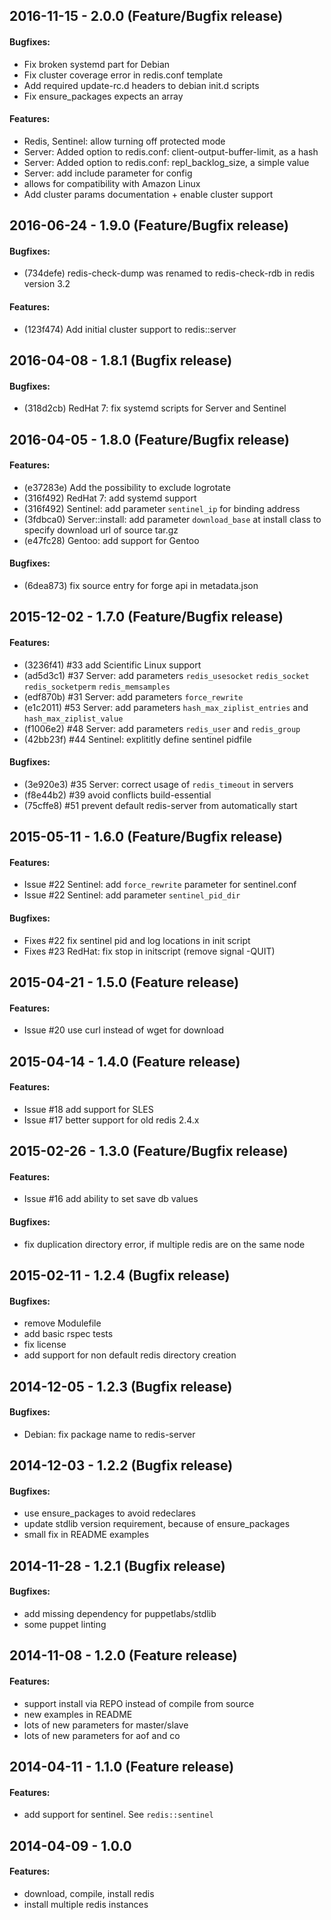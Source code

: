 ## 2016-11-15 - 2.0.0 (Feature/Bugfix release)

#### Bugfixes:

- Fix broken systemd part for Debian
- Fix cluster coverage error in redis.conf template
- Add required update-rc.d headers to debian init.d scripts
- Fix ensure_packages expects an array

#### Features:

- Redis, Sentinel: allow turning off protected mode
- Server: Added option to redis.conf: client-output-buffer-limit, as a hash
- Server: Added  option to redis.conf: repl_backlog_size, a simple value
- Server: add include parameter for config
- allows for compatibility with Amazon Linux
- Add cluster params documentation + enable cluster support

## 2016-06-24 - 1.9.0 (Feature/Bugfix release)

#### Bugfixes:

- (734defe) redis-check-dump was renamed to redis-check-rdb in redis version 3.2

#### Features:

- (123f474) Add initial cluster support to redis::server

## 2016-04-08 - 1.8.1 (Bugfix release)

#### Bugfixes:

- (318d2cb) RedHat 7: fix systemd scripts for Server and Sentinel 

## 2016-04-05 - 1.8.0 (Feature/Bugfix release)

#### Features:

- (e37283e) Add the possibility to exclude logrotate
- (316f492) RedHat 7: add systemd support
- (316f492) Sentinel: add parameter `sentinel_ip` for binding address
- (3fdbca0) Server::install: add parameter `download_base` at install class to specify download url of source tar.gz
- (e47fc28) Gentoo: add support for Gentoo

#### Bugfixes:

- (6dea873) fix source entry for forge api in metadata.json

## 2015-12-02 - 1.7.0 (Feature/Bugfix release)

#### Features:

- (3236f41) #33 add Scientific Linux support
- (ad5d3c1) #37 Server: add parameters `redis_usesocket` `redis_socket` `redis_socketperm` `redis_memsamples`
- (edf870b) #31 Server: add parameters `force_rewrite`
- (e1c2011) #53 Server: add parameters `hash_max_ziplist_entries` and `hash_max_ziplist_value`
- (f1006e2) #48 Server: add parameters `redis_user` and `redis_group`
- (42bb23f) #44 Sentinel: explititly define sentinel pidfile

#### Bugfixes:

- (3e920e3) #35 Server: correct usage of `redis_timeout` in servers
- (f8e44b2) #39 avoid conflicts build-essential
- (75cffe8) #51 prevent default redis-server from automatically start


## 2015-05-11 - 1.6.0 (Feature/Bugfix release)

#### Features:

- Issue #22 Sentinel: add `force_rewrite` parameter for sentinel.conf
- Issue #22 Sentinel: add parameter `sentinel_pid_dir`

#### Bugfixes:

- Fixes #22 fix sentinel pid and log locations in init script
- Fixes #23 RedHat: fix stop in initscript (remove signal -QUIT)

## 2015-04-21 - 1.5.0 (Feature release)

#### Features:

- Issue #20 use curl instead of wget for download

## 2015-04-14 - 1.4.0 (Feature release)

#### Features:

- Issue #18 add support for SLES
- Issue #17 better support for old redis 2.4.x

## 2015-02-26 - 1.3.0 (Feature/Bugfix release)

#### Features:

- Issue #16 add ability to set save db values

#### Bugfixes:

- fix duplication directory error, if multiple redis are on the same node

## 2015-02-11 - 1.2.4 (Bugfix release)

#### Bugfixes:

- remove Modulefile
- add basic rspec tests
- fix license
- add support for non default redis directory creation

## 2014-12-05 - 1.2.3 (Bugfix release)

#### Bugfixes:

- Debian: fix package name to redis-server

## 2014-12-03 - 1.2.2 (Bugfix release)

#### Bugfixes:

- use ensure_packages to avoid redeclares
- update stdlib version requirement, because of ensure_packages
- small fix in README examples

## 2014-11-28 - 1.2.1 (Bugfix release)

#### Bugfixes:

- add missing dependency for puppetlabs/stdlib
- some puppet linting

## 2014-11-08 - 1.2.0 (Feature release)

#### Features:

- support install via REPO instead of compile from source
- new examples in README
- lots of new parameters for master/slave
- lots of new parameters for aof and co

## 2014-04-11 - 1.1.0 (Feature release)

#### Features:

- add support for sentinel. See `redis::sentinel`

## 2014-04-09 - 1.0.0

#### Features:

- download, compile, install redis
- install multiple redis instances

